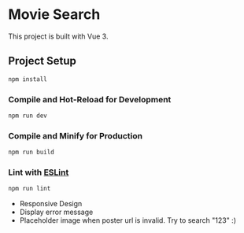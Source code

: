 # Movie Search

This project is built with Vue 3.

## Project Setup

```sh
npm install
```

### Compile and Hot-Reload for Development

```sh
npm run dev
```

### Compile and Minify for Production

```sh
npm run build
```

### Lint with [ESLint](https://eslint.org/)

```sh
npm run lint
```

- Responsive Design
- Display error message
- Placeholder image when poster url is invalid. Try to search "123" :)

